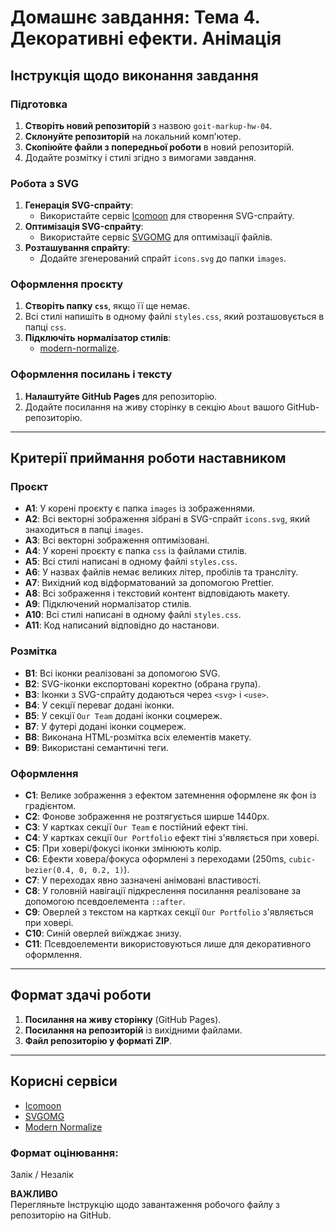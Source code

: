 # Домашнє завдання: Тема 4. Декоративні ефекти. Анімація

## Інструкція щодо виконання завдання

### Підготовка
1. **Створіть новий репозиторій** з назвою `goit-markup-hw-04`.
2. **Склонуйте репозиторій** на локальний комп'ютер.
3. **Скопіюйте файли з попередньої роботи** в новий репозиторій.
4. Додайте розмітку і стилі згідно з вимогами завдання.

### Робота з SVG
1. **Генерація SVG-спрайту**:
   - Використайте сервіс [Icomoon](https://icomoon.io/) для створення SVG-спрайту.
2. **Оптимізація SVG-спрайту**:
   - Використайте сервіс [SVGOMG](https://jakearchibald.github.io/svgomg/) для оптимізації файлів.
3. **Розташування спрайту**:
   - Додайте згенерований спрайт `icons.svg` до папки `images`.

### Оформлення проєкту
1. **Створіть папку `css`**, якщо її ще немає.
2. Всі стилі напишіть в одному файлі `styles.css`, який розташовується в папці `css`.
3. **Підключіть нормалізатор стилів**:
   - [modern-normalize](https://cdnjs.com/libraries/modern-normalize).

### Оформлення посилань і тексту
1. **Налаштуйте GitHub Pages** для репозиторію.
2. Додайте посилання на живу сторінку в секцію `About` вашого GitHub-репозиторію.

---

## Критерії приймання роботи наставником

### Проєкт
- **A1**: У корені проєкту є папка `images` із зображеннями.
- **A2**: Всі векторні зображення зібрані в SVG-спрайт `icons.svg`, який знаходиться в папці `images`.
- **A3**: Всі векторні зображення оптимізовані.
- **A4**: У корені проєкту є папка `css` із файлами стилів.
- **A5**: Всі стилі написані в одному файлі `styles.css`.
- **A6**: У назвах файлів немає великих літер, пробілів та трансліту.
- **A7**: Вихідний код відформатований за допомогою Prettier.
- **A8**: Всі зображення і текстовий контент відповідають макету.
- **A9**: Підключений нормалізатор стилів.
- **A10**: Всі стилі написані в одному файлі `styles.css`.
- **A11**: Код написаний відповідно до настанови.

### Розмітка
- **B1**: Всі іконки реалізовані за допомогою SVG.
- **B2**: SVG-іконки експортовані коректно (обрана група).
- **B3**: Іконки з SVG-спрайту додаються через `<svg>` і `<use>`.
- **B4**: У секції переваг додані іконки.
- **B5**: У секції `Our Team` додані іконки соцмереж.
- **B7**: У футері додані іконки соцмереж.
- **B8**: Виконана HTML-розмітка всіх елементів макету.
- **B9**: Використані семантичні теги.

### Оформлення
- **C1**: Велике зображення з ефектом затемнення оформлене як фон із градієнтом.
- **C2**: Фонове зображення не розтягується ширше 1440px.
- **C3**: У картках секції `Our Team` є постійний ефект тіні.
- **C4**: У картках секції `Our Portfolio` ефект тіні з'являється при ховері.
- **C5**: При ховері/фокусі іконки змінюють колір.
- **C6**: Ефекти ховера/фокуса оформлені з переходами (250ms, `cubic-bezier(0.4, 0, 0.2, 1)`).
- **C7**: У переходах явно зазначені анімовані властивості.
- **C8**: У головній навігації підкреслення посилання реалізоване за допомогою псевдоелемента `::after`.
- **C9**: Оверлей з текстом на картках секції `Our Portfolio` з'являється при ховері.
- **C10**: Синій оверлей виїжджає знизу.
- **C11**: Псевдоелементи використовуються лише для декоративного оформлення.

---

## Формат здачі роботи
1. **Посилання на живу сторінку** (GitHub Pages).
2. **Посилання на репозиторій** із вихідними файлами.
3. **Файл репозиторію у форматі ZIP**.

---

## Корисні сервіси
- [Icomoon](https://icomoon.io/)
- [SVGOMG](https://jakearchibald.github.io/svgomg/)
- [Modern Normalize](https://cdnjs.com/libraries/modern-normalize)


### Формат оцінювання:
Залік / Незалік

**ВАЖЛИВО**  
Перегляньте Інструкцію щодо завантаження робочого файлу з репозиторію на GitHub.
